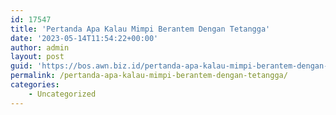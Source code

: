 ```yaml
---
id: 17547
title: 'Pertanda Apa Kalau Mimpi Berantem Dengan Tetangga'
date: '2023-05-14T11:54:22+00:00'
author: admin
layout: post
guid: 'https://bos.awn.biz.id/pertanda-apa-kalau-mimpi-berantem-dengan-tetangga/'
permalink: /pertanda-apa-kalau-mimpi-berantem-dengan-tetangga/
categories:
    - Uncategorized
---
```


